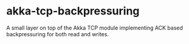 # akka-tcp-backpressuring
A small layer on top of the Akka TCP module implementing ACK based backpressuring for both read and writes.
